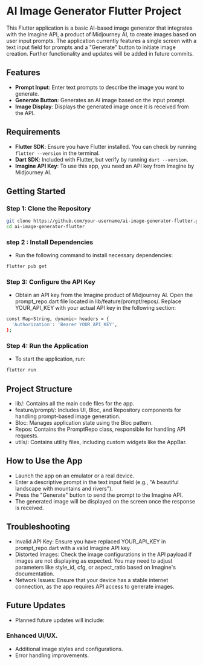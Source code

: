 # AI Image Generator Flutter Project

This Flutter application is a basic AI-based image generator that integrates with the Imagine API, a product of Midjourney AI, to create images based on user input prompts. The application currently features a single screen with a text input field for prompts and a "Generate" button to initiate image creation. Further functionality and updates will be added in future commits.

## Features

- **Prompt Input**: Enter text prompts to describe the image you want to generate.
- **Generate Button**: Generates an AI image based on the input prompt.
- **Image Display**: Displays the generated image once it is received from the API.

## Requirements

- **Flutter SDK**: Ensure you have Flutter installed. You can check by running `flutter --version` in the terminal.
- **Dart SDK**: Included with Flutter, but verify by running `dart --version`.
- **Imagine API Key**: To use this app, you need an API key from Imagine by Midjourney AI.

## Getting Started

### Step 1: Clone the Repository

```bash
git clone https://github.com/your-username/ai-image-generator-flutter.git
cd ai-image-generator-flutter
```

### step 2 : Install Dependencies

- Run the following command to install necessary dependencies:
  
```bash
flutter pub get
```
### Step 3: Configure the API Key

- Obtain an API key from the Imagine product of Midjourney AI.
Open the prompt_repo.dart file located in lib/feature/prompt/repos/.
Replace YOUR_API_KEY with your actual API key in the following section:

```bash
const Map<String, dynamic> headers = {
  'Authorization': 'Bearer YOUR_API_KEY',
};
```
### Step 4: Run the Application

- To start the application, run:

```bash
flutter run
```

## Project Structure

- lib/: Contains all the main code files for the app.
- feature/prompt/: Includes UI, Bloc, and Repository components for handling prompt-based image generation.
- Bloc: Manages application state using the Bloc pattern.
- Repos: Contains the PromptRepo class, responsible for handling API requests.
- utils/: Contains utility files, including custom widgets like the AppBar.

## How to Use the App
- Launch the app on an emulator or a real device.
- Enter a descriptive prompt in the text input field (e.g., "A beautiful landscape with mountains and rivers").
- Press the "Generate" button to send the prompt to the Imagine API.
- The generated image will be displayed on the screen once the response is received.

## Troubleshooting
- Invalid API Key: Ensure you have replaced YOUR_API_KEY in prompt_repo.dart with a valid Imagine API key.
- Distorted Images: Check the image configurations in the API payload if images are not displaying as expected. You may need to adjust parameters like style_id, cfg, or aspect_ratio based on Imagine's documentation.
- Network Issues: Ensure that your device has a stable internet connection, as the app requires API access to generate images.

## Future Updates
- Planned future updates will include:
### Enhanced UI/UX.
- Additional image styles and configurations.
- Error handling improvements.

